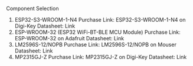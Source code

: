 Component Selection
1. ESP32-S3-WROOM-1-N4
Purchase Link: ESP32-S3-WROOM-1-N4 on Digi-Key
Datasheet: Link
2. ESP-WROOM-32 (ESP32 WiFi-BT-BLE MCU Module)
Purchase Link: ESP-WROOM-32 on Adafruit
Datasheet: Link
3. LM2596S-12/NOPB
Purchase Link: LM2596S-12/NOPB on Mouser
Datasheet: Link
4. MP2315GJ-Z
Purchase Link: MP2315GJ-Z on Digi-Key
Datasheet: Link

